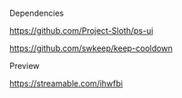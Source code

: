 Dependencies

https://github.com/Project-Sloth/ps-ui

https://github.com/swkeep/keep-cooldown

Preview

https://streamable.com/ihwfbi
